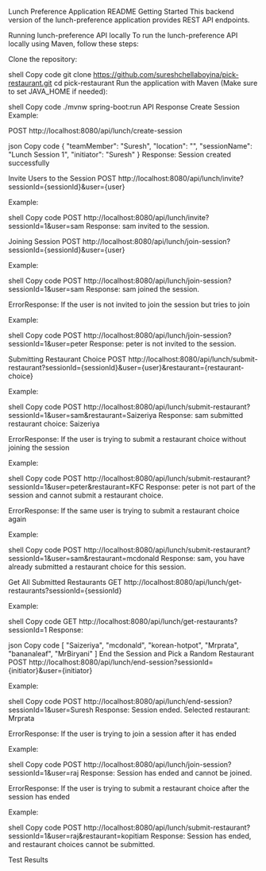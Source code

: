 Lunch Preference Application README
Getting Started
This backend version of the lunch-preference application provides REST API endpoints.

Running lunch-preference API locally
To run the lunch-preference API locally using Maven, follow these steps:

Clone the repository:

shell
Copy code
git clone https://github.com/sureshchellaboyina/pick-restaurant.git
cd pick-restaurant
Run the application with Maven (Make sure to set JAVA_HOME if needed):

shell
Copy code
./mvnw spring-boot:run
API Response
Create Session
Example:

POST http://localhost:8080/api/lunch/create-session

json
Copy code
{
  "teamMember": "Suresh",
  "location": "",
  "sessionName": "Lunch Session 1",
  "initiator": "Suresh"
}
Response: Session created successfully

Invite Users to the Session
POST http://localhost:8080/api/lunch/invite?sessionId={sessionId}&user={user}

Example:

shell
Copy code
POST http://localhost:8080/api/lunch/invite?sessionId=1&user=sam
Response: sam invited to the session.

Joining Session
POST http://localhost:8080/api/lunch/join-session?sessionId={sessionId}&user={user}

Example:

shell
Copy code
POST http://localhost:8080/api/lunch/join-session?sessionId=1&user=sam
Response: sam joined the session.

ErrorResponse: If the user is not invited to join the session but tries to join

Example:

shell
Copy code
POST http://localhost:8080/api/lunch/join-session?sessionId=1&user=peter
Response: peter is not invited to the session.

Submitting Restaurant Choice
POST http://localhost:8080/api/lunch/submit-restaurant?sessionId={sessionId}&user={user}&restaurant={restaurant-choice}

Example:

shell
Copy code
POST http://localhost:8080/api/lunch/submit-restaurant?sessionId=1&user=sam&restaurant=Saizeriya
Response: sam submitted restaurant choice: Saizeriya

ErrorResponse: If the user is trying to submit a restaurant choice without joining the session

Example:

shell
Copy code
POST http://localhost:8080/api/lunch/submit-restaurant?sessionId=1&user=peter&restaurant=KFC
Response: peter is not part of the session and cannot submit a restaurant choice.

ErrorResponse: If the same user is trying to submit a restaurant choice again

Example:

shell
Copy code
POST http://localhost:8080/api/lunch/submit-restaurant?sessionId=1&user=sam&restaurant=mcdonald
Response: sam, you have already submitted a restaurant choice for this session.

Get All Submitted Restaurants
GET http://localhost:8080/api/lunch/get-restaurants?sessionId={sessionId}

Example:

shell
Copy code
GET http://localhost:8080/api/lunch/get-restaurants?sessionId=1
Response:

json
Copy code
[
  "Saizeriya",
  "mcdonald",
  "korean-hotpot",
  "Mrprata",
  "bananaleaf",
  "MrBiryani"
]
End the Session and Pick a Random Restaurant
POST http://localhost:8080/api/lunch/end-session?sessionId={initiator}&user={initiator}

Example:

shell
Copy code
POST http://localhost:8080/api/lunch/end-session?sessionId=1&user=Suresh
Response: Session ended. Selected restaurant: Mrprata

ErrorResponse: If the user is trying to join a session after it has ended

Example:

shell
Copy code
POST http://localhost:8080/api/lunch/join-session?sessionId=1&user=raj
Response: Session has ended and cannot be joined.

ErrorResponse: If the user is trying to submit a restaurant choice after the session has ended

Example:

shell
Copy code
POST http://localhost:8080/api/lunch/submit-restaurant?sessionId=1&user=raj&restaurant=kopitiam
Response: Session has ended, and restaurant choices cannot be submitted.

Test Results
<!-- Include any relevant test results and information here. -->
